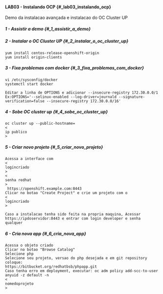#### LAB03 - Instalando OCP {#_lab03_instalando_ocp}

Demo da instalacao avançada e instalacao do OC Cluster UP

##### 1 - Assistir a demo {#_1_assistir_a_demo}

##### 2 - Instalar o OC Cluster UP {#_2_instalar_o_oc_cluster_up}

```
yum install centos-release-openshift-origin
yum install origin-clients
```

##### 3 - Fixa problemas com docker {#_3_fixa_problemas_com_docker}

```
vi /etc/sysconfig/docker
systemctl start docker
```

```
Editar a linha de OPTIONS e adicionar --insecure-registry 172.30.0.0/1
Ex:OPTIONS='--selinux-enabled --log-driver=journald --signature-verification=false --insecure-registry 172.30.0.0/16'
```

##### 4 - Sobe OC cluster up {#_4_sobe_oc_cluster_up}

```
oc cluster up --public-hostname=
<
ip publico
>
```

##### 5 - Criar novo projeto {#_5_criar_novo_projeto}

```
Acessa a interface com 
<
logincriado
>
<
senha redhat
>
 https://openshift.example.com:8443
Clicar no botao "Create Project" e crie um projeto com o 
<
logincriado
>
```

```
Caso a instalacao tenha sido feita na propria maquina, Acessar https://ipdoservidor:8443 e entrar com login developer e senha  qualquer
```

##### 6 - Cria nova app {#_6_cria_nova_app}

```
Acessa o objeto criado
Clicar no botao "Browse Catalog"
Selecione php
Selecione seu projeto, versao do php desejada e em git repository coloque:
https://bitbucket.org/redhatbsb/phpapp.git
Caso tenha erro em deployment, executar: oc adm policy add-scc-to-user anyuid -z default -n 
<
nomedoprojeto
>
```

  


 


